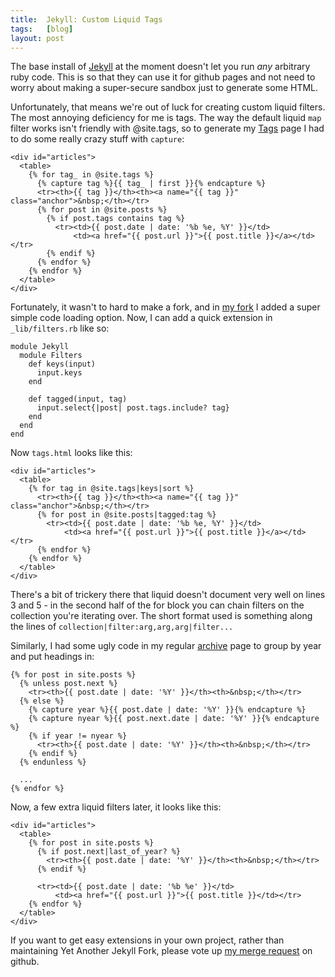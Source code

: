 ```yaml
---
title:  Jekyll: Custom Liquid Tags
tags:   [blog]
layout: post
---
```


The base install of [Jekyll][] at the moment doesn't let you run _any_ arbitrary ruby code. This is so that they can use it for github pages and not need to worry about making a super-secure sandbox just to generate some HTML.

[Jekyll]: http://github.com/mojombo/jekyll

Unfortunately, that means we're out of luck for creating custom liquid filters. The most annoying deficiency for me is tags. The way the default liquid `map` filter works isn't friendly with @site.tags, so to generate my [Tags][] page I had to do some really crazy stuff with `capture`:

[Tags]: /tags/

    <div id="articles">
      <table>
        {% for tag_ in @site.tags %}
          {% capture tag %}{{ tag_ | first }}{% endcapture %}
          <tr><th>{{ tag }}</th><th><a name="{{ tag }}" class="anchor">&nbsp;</th></tr>
          {% for post in @site.posts %}
            {% if post.tags contains tag %}
              <tr><td>{{ post.date | date: '%b %e, %Y' }}</td>
                  <td><a href="{{ post.url }}">{{ post.title }}</a></td></tr>
            {% endif %}
          {% endfor %}
        {% endfor %}
      </table>
    </div>

Fortunately, it wasn't to hard to make a fork, and in [my fork][] I added a super simple code loading option. Now, I can add a quick extension in `_lib/filters.rb` like so:

[my fork]: http://github.com/jamie/jekyll

    module Jekyll
      module Filters
        def keys(input)
          input.keys
        end
    
        def tagged(input, tag)
          input.select{|post| post.tags.include? tag}
        end
      end
    end

Now `tags.html` looks like this:

    <div id="articles">
      <table>
        {% for tag in @site.tags|keys|sort %}
          <tr><th>{{ tag }}</th><th><a name="{{ tag }}" class="anchor">&nbsp;</th></tr>
          {% for post in @site.posts|tagged:tag %}
            <tr><td>{{ post.date | date: '%b %e, %Y' }}</td>
                <td><a href="{{ post.url }}">{{ post.title }}</a></td></tr>
          {% endfor %}
        {% endfor %}
      </table>
    </div>

There's a bit of trickery there that liquid doesn't document very well on lines 3 and 5 - in the second half of the for block you can chain filters on the collection you're iterating over. The short format used is something along the lines of `collection|filter:arg,arg,arg|filter...`

Similarly, I had some ugly code in my regular [archive][] page to group by year and put headings in:

[archive]: /archive/

    {% for post in site.posts %}
      {% unless post.next %}
        <tr><th>{{ post.date | date: '%Y' }}</th><th>&nbsp;</th></tr>
      {% else %}
        {% capture year %}{{ post.date | date: '%Y' }}{% endcapture %}
        {% capture nyear %}{{ post.next.date | date: '%Y' }}{% endcapture %}
        {% if year != nyear %}
          <tr><th>{{ post.date | date: '%Y' }}</th><th>&nbsp;</th></tr>
        {% endif %}
      {% endunless %}
  
      ...
    {% endfor %}

Now, a few extra liquid filters later, it looks like this:

    <div id="articles">
      <table>
        {% for post in site.posts %}
          {% if post.next|last_of_year? %}
            <tr><th>{{ post.date | date: '%Y' }}</th><th>&nbsp;</th></tr>
          {% endif %}
      
          <tr><td>{{ post.date | date: '%b %e' }}</td>
              <td><a href="{{ post.url }}">{{ post.title }}</td></tr>
        {% endfor %}
      </table>
    </div>

If you want to get easy extensions in your own project, rather than maintaining Yet Another Jekyll Fork, please vote up [my merge request](http://github.com/mojombo/jekyll/issues#issue/100) on github.
